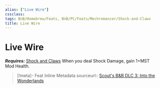 ```yaml
---
alias: ["Live Wire"]
cssclass: 
tags: BnB/Homebrew/Feats, BnB/PC/Feats/Mechromancer/Shock-and-Claws
title: Live Wire
---
```


# Live Wire
***Requires:*** [Shock and Claws](Shock-and-Claws)
When you deal Shock Damage, gain 1+MST Mod Health.

> [!meta]- Feat Inline Metadata
> sourceurl:: [Scout's B&B DLC 3: Into the Wonderlands](https://docs.google.com/document/d/1MLOgrWwcLNTnP9PuXrKiLImy7SUh4hXO8arVUAlmdp0/edit)
